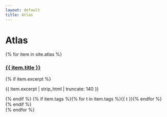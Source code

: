 ```yaml
---
layout: default
title: Atlas
---
```

# Atlas
<div class="grid">
{% for item in site.atlas %}
  <div class="card">
    <h3><a href="{{ item.url | relative_url }}">{{ item.title }}</a></h3>
    {% if item.excerpt %}<p>{{ item.excerpt | strip_html | truncate: 140 }}</p>{% endif %}
    {% if item.tags %}{% for t in item.tags %}<span class="tag">{{ t }}</span>{% endfor %}{% endif %}
  </div>
{% endfor %}
</div>
